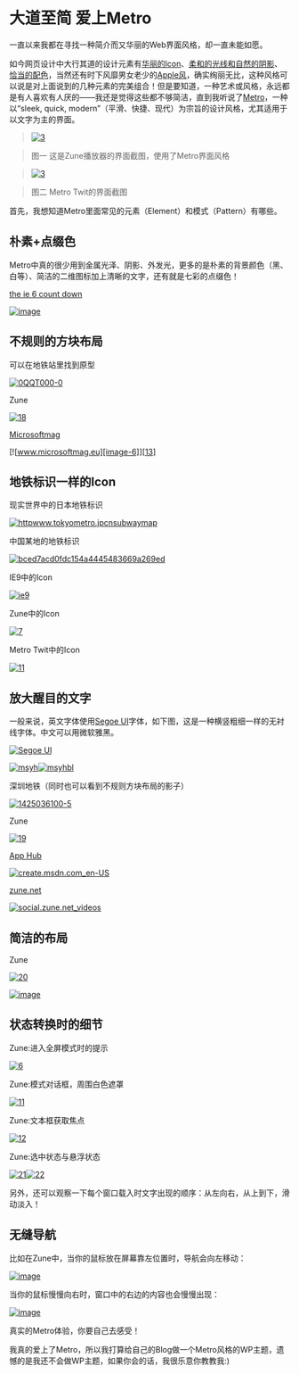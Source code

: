 # 大道至简 爱上Metro

一直以来我都在寻找一种简介而又华丽的Web界面风格，却一直未能如愿。

如今网页设计中大行其道的设计元素有[华丽的Icon][1]、[柔和的光线和自然的阴影][2]、[恰当的配色][3]，当然还有时下风靡男女老少的[Apple风][4]，确实绚丽无比，这种风格可以说是对上面说到的几种元素的完美组合！但是要知道，一种艺术或风格，永远都是有人喜欢有人厌的——我还是觉得这些都不够简洁，直到我听说了[Metro][5]，一种以“sleek, quick, modern”（平滑、快捷、现代）为宗旨的设计风格，尤其适用于以文字为主的界面。

> [![3][image-1]][6]
> 

> 

> 图一 这是Zune播放器的界面截图，使用了Metro界面风格

> [![3][image-2]][7]
> 

> 

> 图二 Metro Twit的界面截图

首先，我想知道Metro里面常见的元素（Element）和模式（Pattern）有哪些。

## 朴素+点缀色

Metro中真的很少用到金属光泽、阴影、外发光，更多的是朴素的背景颜色（黑、白等）、简洁的二维图标加上清晰的文字，还有就是七彩的点缀色！

[the ie 6 count down][8]

[![image][image-3]][9]

## 不规则的方块布局

可以在地铁站里找到原型

[![0QQT000-0][image-4]][10]

Zune

[![18][image-5]][11]

[Microsoftmag][12]

[![www.microsoftmag.eu][image-6]][13]

## 地铁标识一样的Icon

现实世界中的日本地铁标识

[![httpwww.tokyometro.jpcnsubwaymap][image-7]][14]

中国某地的地铁标识

[![bced7acd0fdc154a4445483669a269ed][image-8]][15]

IE9中的Icon

[![ie9][image-9]][16]

Zune中的Icon

[![7][image-10]][17]

Metro Twit中的Icon

[![11][image-11]][18]

## 放大醒目的文字

一般来说，英文字体使用[Segoe UI][19]字体，如下图，这是一种横竖粗细一样的无衬线字体。中文可以用微软雅黑。

[![Segoe UI][image-12]][20]

[![msyh][image-13]][21][![msyhbl][image-14]][22]

深圳地铁（同时也可以看到不规则方块布局的影子）

[![1425036100-5][image-15]][23]

Zune

[![19][image-16]][24]

[App Hub][25]

[![create.msdn.com\_en-US][image-17]][26]

[zune.net][27]

[![social.zune.net\_videos][image-18]][28]

## 简洁的布局

Zune

[![20][image-19]][29]

[![image][image-20]][30]

## 状态转换时的细节

Zune:进入全屏模式时的提示

[![6][image-21]][31]

Zune:模式对话框，周围白色遮罩

[![11][image-22]][32]

Zune:文本框获取焦点

[![12][image-23]][33]

Zune:选中状态与悬浮状态

[![21][image-24]][34][![22][image-25]][35]

另外，还可以观察一下每个窗口载入时文字出现的顺序：从左向右，从上到下，滑动淡入！

## 无缝导航

比如在Zune中，当你的鼠标放在屏幕靠左位置时，导航会向左移动：

[![image][image-26]][36]

当你的鼠标慢慢向右时，窗口中的右边的内容也会慢慢出现：

[![image][image-27]][37]

真实的Metro体验，你要自己去感受！

我真的爱上了Metro，所以我打算给自己的Blog做一个Metro风格的WP主题，遗憾的是我还不会做WP主题，如果你会的话，我很乐意你教教我:)

[1]:	http://ignorethecode.net/blog/2010/01/21/realism_in_ui_design/
[2]:	http://www.smashingmagazine.com/2009/04/20/5-simple-tricks-to-bring-light-and-shadow-into-your-designs/
[3]:	http://www.webdesignerdepot.com/2009/12/how-to-get-a-professional-look-with-color/
[4]:	http://zmingcx.com/web-design-reflected-strong-apple-style.html
[5]:	http://zh.wikipedia.org/wiki/Metro
[6]:	http://www.frankfang.com/wp-content/uploads/2011/08/3.png
[7]:	http://www.frankfang.com/wp-content/uploads/2011/08/31.png
[8]:	http://theie6countdown.cn/ "http://theie6countdown.cn/"
[9]:	http://www.frankfang.com/wp-content/uploads/2011/08/image3.png
[10]:	http://www.frankfang.com/wp-content/uploads/2011/08/0QQT000-0.jpg
[11]:	http://www.frankfang.com/wp-content/uploads/2011/08/18.png
[12]:	http://www.microsoftmag.eu/
[13]:	http://www.frankfang.com/wp-content/uploads/2011/08/www.microsoftmag.eu_.png
[14]:	http://www.tokyometro.jp/cn/subwaymap/index.html
[15]:	http://www.frankfang.com/wp-content/uploads/2011/08/bced7acd0fdc154a4445483669a269ed.jpg
[16]:	http://www.frankfang.com/wp-content/uploads/2011/08/ie9.png
[17]:	http://www.frankfang.com/wp-content/uploads/2011/08/7.png
[18]:	http://www.frankfang.com/wp-content/uploads/2011/08/11.png
[19]:	http://zh.wikipedia.org/wiki/Segoe_UI
[20]:	http://www.frankfang.com/wp-content/uploads/2011/08/Segoe-UI.png
[21]:	http://www.frankfang.com/wp-content/uploads/2011/08/msyh.png
[22]:	http://www.frankfang.com/wp-content/uploads/2011/08/msyhbl.png
[23]:	http://www.frankfang.com/wp-content/uploads/2011/08/1425036100-5.jpg
[24]:	http://www.frankfang.com/wp-content/uploads/2011/08/19.png
[25]:	http://create.msdn.com/en-US/
[26]:	http://www.frankfang.com/wp-content/uploads/2011/08/create.msdn_.com_en-US.png
[27]:	http://social.zune.net/videos
[28]:	http://www.frankfang.com/wp-content/uploads/2011/08/social.zune_.net_videos.png
[29]:	http://www.frankfang.com/wp-content/uploads/2011/08/20.png
[30]:	http://www.frankfang.com/wp-content/uploads/2011/08/image.png
[31]:	http://www.frankfang.com/wp-content/uploads/2011/08/6.png
[32]:	http://www.frankfang.com/wp-content/uploads/2011/08/111.png
[33]:	http://www.frankfang.com/wp-content/uploads/2011/08/12.png
[34]:	http://www.frankfang.com/wp-content/uploads/2011/08/21.png
[35]:	http://www.frankfang.com/wp-content/uploads/2011/08/22.png
[36]:	http://www.frankfang.com/wp-content/uploads/2011/08/image1.png
[37]:	http://www.frankfang.com/wp-content/uploads/2011/08/image2.png

[image-1]:	http://www.frankfang.com/wp-content/uploads/2011/08/3_thumb.png "3"
[image-2]:	http://www.frankfang.com/wp-content/uploads/2011/08/3_thumb1.png "3"
[image-3]:	http://www.frankfang.com/wp-content/uploads/2011/08/image_thumb3.png "image"
[image-4]:	http://www.frankfang.com/wp-content/uploads/2011/08/0QQT000-0_thumb.jpg "0QQT000-0"
[image-5]:	http://www.frankfang.com/wp-content/uploads/2011/08/18_thumb.png "18"
[image-6]:	http://www.frankfang.com/wp-content/uploads/2011/08/www.microsoftmag.eu_thumb.png "www.microsoftmag.eu"
[image-7]:	http://www.frankfang.com/wp-content/uploads/2011/08/httpwww.tokyometro.jpcnsubwaymap.png "httpwww.tokyometro.jpcnsubwaymap"
[image-8]:	http://www.frankfang.com/wp-content/uploads/2011/08/bced7acd0fdc154a4445483669a269ed_thumb.jpg "bced7acd0fdc154a4445483669a269ed"
[image-9]:	http://www.frankfang.com/wp-content/uploads/2011/08/ie9_thumb.png "ie9"
[image-10]:	http://www.frankfang.com/wp-content/uploads/2011/08/7_thumb.png "7"
[image-11]:	http://www.frankfang.com/wp-content/uploads/2011/08/11_thumb.png "11"
[image-12]:	http://www.frankfang.com/wp-content/uploads/2011/08/Segoe-UI_thumb.png "Segoe UI"
[image-13]:	http://www.frankfang.com/wp-content/uploads/2011/08/msyh_thumb.png "msyh"
[image-14]:	http://www.frankfang.com/wp-content/uploads/2011/08/msyhbl_thumb.png "msyhbl"
[image-15]:	http://www.frankfang.com/wp-content/uploads/2011/08/1425036100-5_thumb.jpg "1425036100-5"
[image-16]:	http://www.frankfang.com/wp-content/uploads/2011/08/19_thumb.png "19"
[image-17]:	http://www.frankfang.com/wp-content/uploads/2011/08/create.msdn_.com_en-US_thumb.png "create.msdn.com_en-US"
[image-18]:	http://www.frankfang.com/wp-content/uploads/2011/08/social.zune_.net_videos_thumb.png "social.zune.net_videos"
[image-19]:	http://www.frankfang.com/wp-content/uploads/2011/08/20_thumb.png "20"
[image-20]:	http://www.frankfang.com/wp-content/uploads/2011/08/image_thumb.png "image"
[image-21]:	http://www.frankfang.com/wp-content/uploads/2011/08/6_thumb.png "6"
[image-22]:	http://www.frankfang.com/wp-content/uploads/2011/08/11_thumb1.png "11"
[image-23]:	http://www.frankfang.com/wp-content/uploads/2011/08/12_thumb.png "12"
[image-24]:	http://www.frankfang.com/wp-content/uploads/2011/08/21_thumb.png "21"
[image-25]:	http://www.frankfang.com/wp-content/uploads/2011/08/22_thumb.png "22"
[image-26]:	http://www.frankfang.com/wp-content/uploads/2011/08/image_thumb1.png "image"
[image-27]:	http://www.frankfang.com/wp-content/uploads/2011/08/image_thumb2.png "image"